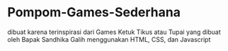 # Pompom-Games-Sederhana
dibuat karena terinspirasi dari Games Ketuk Tikus atau Tupai yang dibuat oleh Bapak Sandhika Galih menggunakan HTML, CSS, dan Javascript
